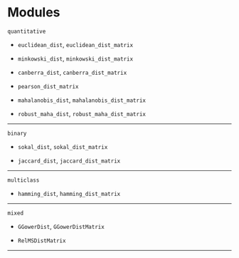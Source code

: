 # Modules

`quantitative`

  - `euclidean_dist`, `euclidean_dist_matrix`

  - `minkowski_dist`, `minkowski_dist_matrix`
  - `canberra_dist`, `canberra_dist_matrix`
  - `pearson_dist_matrix`
  - `mahalanobis_dist`, `mahalanobis_dist_matrix`
  - `robust_maha_dist`, `robust_maha_dist_matrix`

---

`binary`
  - `sokal_dist`, `sokal_dist_matrix`

  - `jaccard_dist`, `jaccard_dist_matrix`

---

`multiclass`
  - `hamming_dist`, `hamming_dist_matrix`

---

`mixed`
  - `GGowerDist`, `GGowerDistMatrix`

  - `RelMSDistMatrix`


--- 